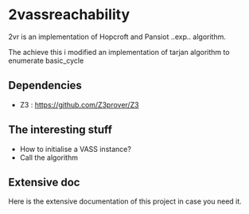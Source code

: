 2vassreachability
==========
2vr is an implementation of Hopcroft and Pansiot ..exp.. algorithm. 

The achieve this i modified an implementation of tarjan algorithm to enumerate basic_cycle

Dependencies
------------

 - Z3 : https://github.com/Z3prover/Z3


The interesting stuff
---------

 - How to initialise a VASS instance?
 - Call the algorithm

Extensive doc
--------------
Here is the extensive documentation of this project in case you need it.

